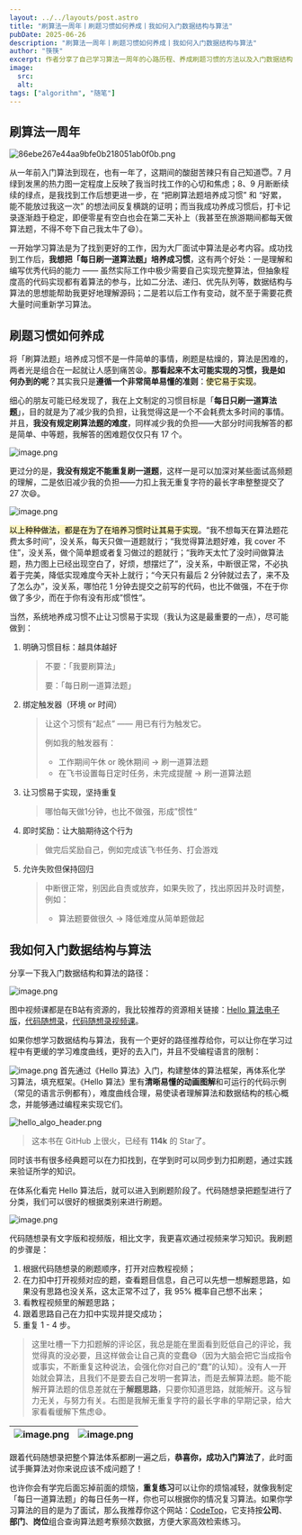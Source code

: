 ```yaml
---
layout: ../../layouts/post.astro
title: "刷算法一周年丨刷题习惯如何养成丨我如何入门数据结构与算法"
pubDate: 2025-06-26
description: "刷算法一周年丨刷题习惯如何养成丨我如何入门数据结构与算法"
author: "筷筷"
excerpt: 作者分享了自己学习算法一周年的心路历程、养成刷题习惯的方法以及入门数据结构与算法的路径。作者通过设定简单易实现的目标、绑定触发器、坚持重复、给予即时奖励和允许失败但保持回归等方法，成功将每日刷一道算法题培养成习惯。同时，作者推荐了《Hello 算法》和代码随想录等学习资源，并分享了自己的刷题步骤和心得，帮助读者更好地入门数据结构与算法。
image: 
  src:
  alt:
tags: ["algorithm", "随笔"]
---
```


## 刷算法一周年

![86ebe267e44aa9bfe0b218051ab0f0b.png](https://webp.kuaikuaitz.top/86ebe267e44aa9bfe0b218051ab0f0b.png)

从一年前入门算法到现在，也有一年了，这期间的酸甜苦辣只有自己知道😇。7 月绿到发黑的热力图一定程度上反映了我当时找工作的心切和焦虑；8、9 月断断续续的绿点，是我找到工作后想更进一步，在 “把刷算法题培养成习惯” 和 “好累，能不能放过我这一次” 的想法间反复横跳的证明；而当我成功养成习惯后，打卡记录逐渐趋于稳定，即便零星有空白也会在第二天补上（我甚至在旅游期间都每天做算法题，不得不夸下自己我太牛了😄）。

一开始学习算法是为了找到更好的工作，因为大厂面试中算法是必考内容。成功找到工作后，**我想把「每日刷一道算法题」培养成习惯**，这有两个好处：一是理解和编写优秀代码的能力 —— 虽然实际工作中极少需要自己实现完整算法，但抽象程度高的代码实现都有着算法的参与，比如二分法、递归、优先队列等，数据结构与算法的思想能帮助我更好地理解源码；二是若以后工作有变动，就不至于需要花费大量时间重新学习算法。

## 刷题习惯如何养成

将「刷算法题」培养成习惯不是一件简单的事情，刷题是枯燥的，算法是困难的，两者光是组合在一起就让人感到痛苦😫。**那看起来不太可能实现的习惯，我是如何办到的呢**？其实我只是**遵循一个非常简单易懂的准则**：<mark style="background: #FFF3A3A6;">使它易于实现</mark>。

细心的朋友可能已经发现了，我在上文制定的习惯目标是「**每日只刷一道算法题**」，目的就是为了减少我的负担，让我觉得这是一个不会耗费太多时间的事情。并且，**我没有规定刷算法题的难度**，同样减少我的负担——大部分时间我解答的都是简单、中等题，我解答的困难题仅仅只有 17 个。

![image.png](https://webp.kuaikuaitz.top/20250626163656169.png)

更过分的是，**我没有规定不能重复刷一道题**，这样一是可以加深对某些面试高频题的理解，二是依旧减少我的负担——力扣上我无重复字符的最长字串整整提交了 27 次😄。

![image.png](https://webp.kuaikuaitz.top/20250626163735645.png)

<mark style="background: #FFF3A3A6;">以上种种做法，都是在为了在培养习惯时让其易于实现</mark>。“我不想每天在算法题花费太多时间”，没关系，每天只做一道题就行；“我觉得算法题好难，我 cover 不住”，没关系，做个简单题或者复习做过的题就行；“我昨天太忙了没时间做算法题，热力图上已经出现空白了，好烦，想摆烂了”，没关系，中断很正常，不必执着于完美，降低实现难度今天补上就行；“今天只有最后 2 分钟就过去了，来不及了怎么办”，没关系，哪怕花 1 分钟去提交之前写的代码，也比不做强，不在于你做了多少，而在于你有没有形成”惯性“。

当然，系统地养成习惯不止让习惯易于实现（我认为这是最重要的一点），尽可能做到：

1. 明确习惯目标：越具体越好
    > 不要：「我要刷算法」
    >
    > 要：「每日刷一道算法题」
2. 绑定触发器（环境 or 时间）
    > 让这个习惯有“起点” —— 用已有行为触发它。
    >
    > 例如我的触发器有：
	> - 工作期间午休 or 晚休期间 -> 刷一道算法题
	> - 在飞书设置每日定时任务，未完成提醒 -> 刷一道算法题
3. 让习惯易于实现，坚持重复
    > 哪怕每天做1分钟，也比不做强，形成”惯性“
4. 即时奖励：让大脑期待这个行为
    > 做完后奖励自己，例如完成该飞书任务、打会游戏
5. 允许失败但保持回归
    > 中断很正常，别因此自责或放弃，如果失败了，找出原因并及时调整，例如：
    > - 算法题要做很久 -> 降低难度从简单题做起

## 我如何入门数据结构与算法

分享一下我入门数据结构和算法的路径：

![image.png](https://webp.kuaikuaitz.top/20250626174007371.png)

图中视频课都是在B站有资源的，我比较推荐的资源相关链接：[Hello 算法电子版](https://www.hello-algo.com/)，[代码随想录](https://programmercarl.com/)，[代码随想录视频课](https://www.bilibili.com/video/BV1fA4y1o715/?vd_source=92d4f2871cf46d36f8f5e1e46d28f098)。

如果你想学习数据结构与算法，我有一个更好的路径推荐给你，可以让你在学习过程中有更缓的学习难度曲线，更好的去入门，并且不受编程语言的限制：

![image.png](https://webp.kuaikuaitz.top/20250626180006204.png)
首先通过《Hello 算法》入门，构建整体的算法框架，再体系化学习算法，填充框架。《Hello 算法》里有**清晰易懂的动画图解**和可运行的代码示例（常见的语言示例都有），难度曲线合理，易使读者理解算法和数据结构的核心概念，并能够通过编程来实现它们。

![hello_algo_header.png](https://webp.kuaikuaitz.top/hello_algo_header.png)

> 这本书在 GitHub 上很火，已经有 **114k** 的 Star了。

同时该书有很多经典题可以在力扣找到，在学到时可以同步到力扣刷题，通过实践来验证所学的知识。

在体系化看完 Hello 算法后，就可以进入到刷题阶段了。代码随想录把题型进行了分类，我们可以很好的根据类别来进行刷题。

![image.png](https://webp.kuaikuaitz.top/20250626183937436.png)

代码随想录有文字版和视频版，相比文字，我更喜欢通过视频来学习知识。我刷题的步骤是：

1. 根据代码随想录的刷题顺序，打开对应教程视频；
2. 在力扣中打开视频对应的题，查看题目信息，自己可以先想一想解题思路，如果没有思路也没关系，这太正常不过了，我 95% 概率自己想不出来；
3. 看教程视频里的解题思路；
4. 跟着思路自己在力扣中实现并提交成功；
5. 重复 1 - 4 步。

> 这里吐槽一下力扣题解的评论区，我总是能在里面看到贬低自己的评论，我觉得真的没必要，且这样做会让自己真的变蠢😅（因为大脑会把它当成指令或事实，不断重复这种说法，会强化你对自己的“蠢”的认知）。没有人一开始就会算法，且我们不是要去自己发明一套算法，而是去解算法题。能不能解开算法题的信息差就在于**解题思路**，只要你知道思路，就能解开。这与智力无关，与努力有关。右图是我解无重复字符的最长字串的早期记录，给大家看看缓解下焦虑😄。

| ![image.png](https://webp.kuaikuaitz.top/20250626185231445.png) | ![image.png](https://webp.kuaikuaitz.top/20250626185922451.png) |
| --------------------------------------------------------------- | ------------------------------------------------------------------- |

跟着代码随想录把整个算法体系都刷一遍之后，**恭喜你，成功入门算法了**，此时面试手撕算法对你来说应该不成问题了！

也许你会有学完后面忘掉前面的烦恼，**重复练习**可以让你的烦恼减轻，就像我制定「每日一道算法题」的每日任务一样，你也可以根据你的情况复习算法。如果你学习算法的目的是为了面试，那么我推荐你这个网站：[CodeTop](https://codetop.cc/home)，它支持按**公司**、**部门**、**岗位**组合查询算法题考察频次数据，方便大家高效检索练习。